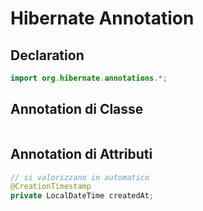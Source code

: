 # Hibernate Annotation

## Declaration
```java
import org.hibernate.annotations.*;
```

## Annotation di Classe
```java
```

## Annotation di Attributi
```java
// si valorizzano in automatico
@CreationTimestamp
private LocalDateTime createdAt;
```